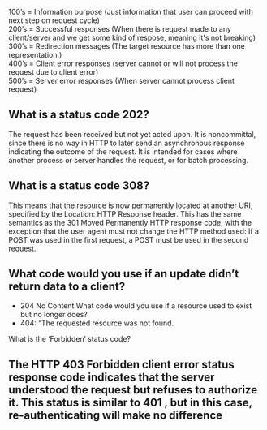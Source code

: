 100’s = Information purpose (Just information that user can proceed with next step on request cycle)  
200’s = Successful responses (When there is request made to any client/server and we get some kind of respose, meaning it's not breaking)  
300’s = Redirection messages (The target resource has more than one representation.)  
400’s = Client error responses (server cannot or will not process the request due to client error)  
500’s = Server error responses (When server cannot process client request)    

## What is a status code 202?  
The request has been received but not yet acted upon. It is noncommittal, since there is no way in HTTP to later send an asynchronous response indicating the outcome of the request. It is intended for cases where another process or server handles the request, or for batch processing.
## What is a status code 308?  
This means that the resource is now permanently located at another URI, specified by the Location: HTTP Response header. This has the same semantics as the 301 Moved Permanently HTTP response code, with the exception that the user agent must not change the HTTP method used: If a POST was used in the first request, a POST must be used in the second request.  
## What code would you use if an update didn’t return data to a client?
- 204 No Content
What code would you use if a resource used to exist but no longer does?
- 404: “The requested resource was not found.

What is the ‘Forbidden’ status code?  
## The HTTP 403 Forbidden client error status response code indicates that the server understood the request but refuses to authorize it. This status is similar to 401 , but in this case, re-authenticating will make no difference
